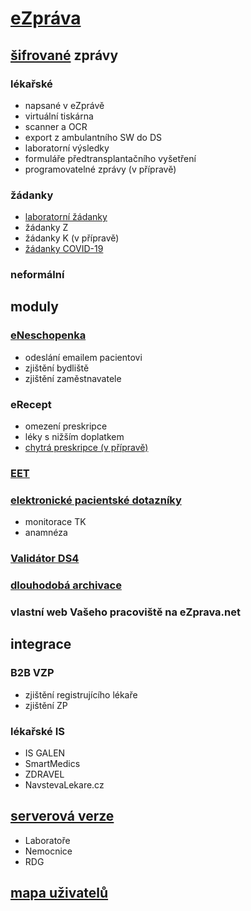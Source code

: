 # [eZpráva](https://docs.google.com/document/d/1-0ye8J10lCAV0GusRe7Er28ygvMjy_ksJ0D99PGc1XI)
## [šifrované](https://ezprava.net/ezprava.pdf) zprávy
### lékařské
- napsané v eZprávě
- virtuální tiskárna
- scanner a OCR
- export z ambulantního SW do DS
- laboratorní výsledky
- formuláře předtransplantačního vyšetření
- programovatelné zprávy (v přípravě)
### žádanky
- [laboratorní žádanky](https://docs.google.com/document/d/1xm3i-xIZXC-8fIF4PttduFhNQHCEsJgvAY2ezt0RFnI/)
- žádanky Z
- žádanky K (v přípravě)
- [žádanky COVID-19](https://docs.google.com/document/d/1S2HIl3vIjo7ArkXIfFHbb9BbhOH5i9ZAnVChbscI6kQ/)

### neformální

## moduly
### [eNeschopenka](https://docs.google.com/document/d/1Zs1mjracVOD29KJVtmhDHq2MNk5WhG_8qMyyiWvlHTI)
- odeslání emailem pacientovi
- zjištění bydliště
- zjištění zaměstnavatele
### eRecept
- omezení preskripce
- léky s nižším doplatkem
- [chytrá preskripce (v přípravě)](https://docs.google.com/document/d/1Hi8wJtMSpOb8BKpeC3BbwyF6l5wz9NF2ss4T3zKTExo/)
### [EET](https://docs.google.com/document/d/1YXcFJGjW_YOxKuPVjgXdCL_Sy0qBIDdd318Vl2Eg2tA)
### [elektronické pacientské dotazníky](https://docs.google.com/document/d/16Xp4420WuXOV6ptvaDmJlNH0IAs9cM5vYCAwC2xCy-c/)
- monitorace TK
- anamnéza
### [Validátor DS4](https://ezprava.net/ds4)
### [dlouhodobá archivace](https://docs.google.com/document/d/1QAonFuSOaWJ88awGCUAs8Jz2IVbrhdVfyBZx703M-_8)
### vlastní web Vašeho pracoviště na eZprava.net
## integrace
### B2B VZP
- zjištění registrujícího lékaře
- zjištění ZP
### lékařské IS
- IS GALEN
- SmartMedics
- ZDRAVEL
- NavstevaLekare.cz

## [serverová verze](https://docs.google.com/document/d/1xbt-hgWLakeKyGMubvh1JMWpPUWHwXkCgmM3GLdujU0/edit)
- Laboratoře
- Nemocnice
- RDG

## [mapa uživatelů](https://ezprava.net/uzivatele.html)